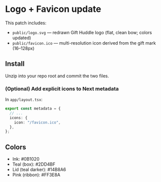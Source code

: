 # Logo + Favicon update

This patch includes:
- `public/logo.svg`  — redrawn Gift Huddle logo (flat, clean bow; colors updated)
- `public/favicon.ico` — multi-resolution icon derived from the gift mark (16–128px)

## Install
Unzip into your repo root and commit the two files.

### (Optional) Add explicit icons to Next metadata
In `app/layout.tsx`:
```ts
export const metadata = {
  // ...
  icons: {
    icon: "/favicon.ico",
  },
};
```

## Colors
- Ink: #0B1020
- Teal (box): #2DD4BF
- Lid (teal darker): #14B8A6
- Pink (ribbon): #FF3E8A

